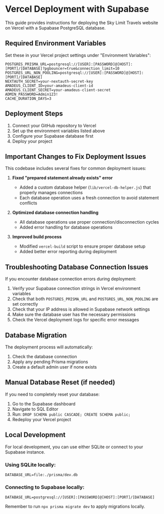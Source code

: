 # Vercel Deployment with Supabase

This guide provides instructions for deploying the Sky Limit Travels website on Vercel with a Supabase PostgreSQL database.

## Required Environment Variables

Set these in your Vercel project settings under "Environment Variables":

```
POSTGRES_PRISMA_URL=postgresql://[USER]:[PASSWORD]@[HOST]:[PORT]/[DATABASE]?pgbouncer=true&connection_limit=10
POSTGRES_URL_NON_POOLING=postgresql://[USER]:[PASSWORD]@[HOST]:[PORT]/[DATABASE]
NEXTAUTH_SECRET=your-nextauth-secret-key
AMADEUS_CLIENT_ID=your-amadeus-client-id
AMADEUS_CLIENT_SECRET=your-amadeus-client-secret
ADMIN_PASSWORD=Admin123!
CACHE_DURATION_DAYS=3
```

## Deployment Steps

1. Connect your GitHub repository to Vercel
2. Set up the environment variables listed above
3. Configure your Supabase database first
4. Deploy your project

## Important Changes to Fix Deployment Issues

This codebase includes several fixes for common deployment issues:

1. **Fixed "prepared statement already exists" error**
   - Added a custom database helper (`lib/vercel-db-helper.js`) that properly manages connections
   - Each database operation uses a fresh connection to avoid statement conflicts

2. **Optimized database connection handling**
   - All database operations use proper connection/disconnection cycles
   - Added error handling for database operations

3. **Improved build process**
   - Modified `vercel-build` script to ensure proper database setup
   - Added better error reporting during deployment

## Troubleshooting Database Connection Issues

If you encounter database connection errors during deployment:

1. Verify your Supabase connection strings in Vercel environment variables
2. Check that both `POSTGRES_PRISMA_URL` and `POSTGRES_URL_NON_POOLING` are set correctly
3. Check that your IP address is allowed in Supabase network settings
4. Make sure the database user has the necessary permissions
5. Check the Vercel deployment logs for specific error messages

## Database Migration

The deployment process will automatically:
1. Check the database connection
2. Apply any pending Prisma migrations
3. Create a default admin user if none exists

## Manual Database Reset (if needed)

If you need to completely reset your database:

1. Go to the Supabase dashboard
2. Navigate to SQL Editor
3. Run: `DROP SCHEMA public CASCADE; CREATE SCHEMA public;`
4. Redeploy your Vercel project

## Local Development

For local development, you can use either SQLite or connect to your Supabase instance.

### Using SQLite locally:
```
DATABASE_URL=file:./prisma/dev.db
```

### Connecting to Supabase locally:
```
DATABASE_URL=postgresql://[USER]:[PASSWORD]@[HOST]:[PORT]/[DATABASE]
```

Remember to run `npx prisma migrate dev` to apply migrations locally. 